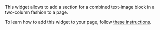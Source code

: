 This widget allows to add a section for a combined text-image block in a two-column fashion to a page.

To learn how to add this widget to your page, follow [these instructions](https://github.com/wowchemy/wowchemy-widget-starter).
